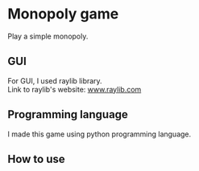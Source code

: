 # Monopoly game
Play a simple monopoly.

## GUI
For GUI, I used raylib library.  
Link to raylib's website: www.raylib.com

## Programming language
I made this game using python programming language.

## How to use
